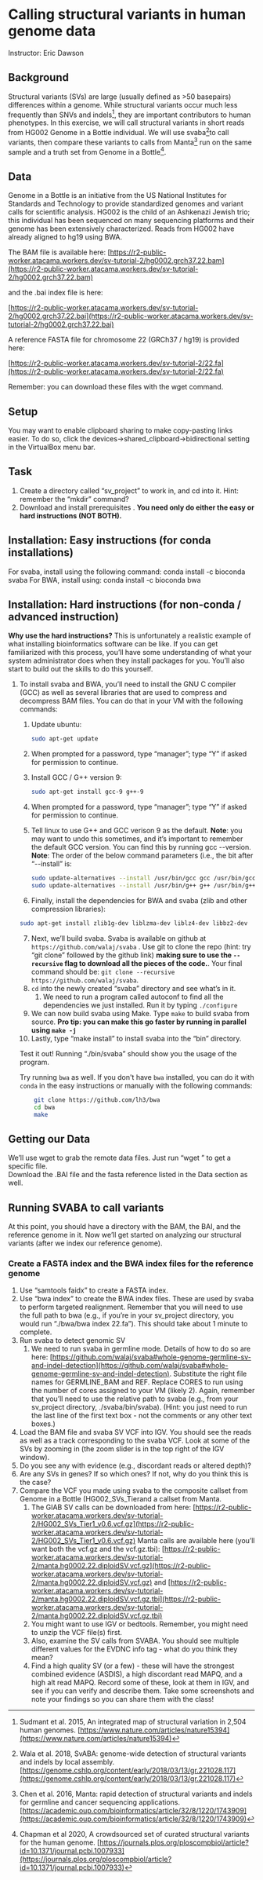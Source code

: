 # Calling structural variants in human genome data

Instructor: Eric Dawson

## Background

Structural variants (SVs) are large (usually defined as >50 basepairs) differences within a genome.
While structural variants occur much less frequently than SNVs and indels[^1], they are important contributors to human phenotypes.
In this exercise, we will call structural variants in short reads from HG002 Genome in a Bottle individual.
We will use svaba[^2]to call variants, then compare these variants to calls from Manta[^3] run on the same sample and a truth set from Genome in a Bottle[^4].

## Data

Genome in a Bottle is an initiative from the US National Institutes for Standards and Technology to provide standardized genomes and variant calls for scientific analysis. HG002 is the child of an Ashkenazi Jewish trio; this individual has been sequenced on many sequencing platforms and their genome has been extensively characterized.
Reads from HG002 have already aligned to hg19 using BWA.


The BAM file is available here: [https://r2-public-worker.atacama.workers.dev/sv-tutorial-2/hg0002.grch37.22.bam](https://r2-public-worker.atacama.workers.dev/sv-tutorial-2/hg0002.grch37.22.bam)

and the .bai index file is here:  

[https://r2-public-worker.atacama.workers.dev/sv-tutorial-2/hg0002.grch37.22.bai](https://r2-public-worker.atacama.workers.dev/sv-tutorial-2/hg0002.grch37.22.bai)

A reference FASTA file for chromosome 22 (GRCh37 / hg19) is provided here:  

[https://r2-public-worker.atacama.workers.dev/sv-tutorial-2/22.fa](https://r2-public-worker.atacama.workers.dev/sv-tutorial-2/22.fa)

Remember: you can download these files with the wget command.

## Setup
You may want to enable clipboard sharing to make copy-pasting links easier. To do so, click the devices->shared_clipboard->bidirectional setting in the VirtualBox menu bar. 

## Task

1. Create a directory called “sv_project” to work in, and cd into it. Hint: remember the “mkdir” command?
2. Download and install prerequisites . **You need only do either the easy or hard instructions (NOT BOTH).**

[^1]: Sudmant et al. 2015, An integrated map of structural variation in 2,504 human genomes. [https://www.nature.com/articles/nature15394](https://www.nature.com/articles/nature15394)
[^2]: Wala et al. 2018, SvABA: genome-wide detection of structural variants and indels by local assembly. [https://genome.cshlp.org/content/early/2018/03/13/gr.221028.117](https://genome.cshlp.org/content/early/2018/03/13/gr.221028.117)
[^3]: Chen et al. 2016, Manta: rapid detection of structural variants and indels for germline and cancer sequencing applications. [https://academic.oup.com/bioinformatics/article/32/8/1220/1743909](https://academic.oup.com/bioinformatics/article/32/8/1220/1743909)
[^4]: Chapman et al 2020, A crowdsourced set of curated structural variants for the human genome. [https://journals.plos.org/ploscompbiol/article?id=10.1371/journal.pcbi.1007933](https://journals.plos.org/ploscompbiol/article?id=10.1371/journal.pcbi.1007933)

## Installation: Easy instructions (for conda installations)

For svaba, install using the following command: conda install -c bioconda svaba
For BWA, install using: conda install -c bioconda bwa

## Installation: Hard instructions (for non-conda / advanced instruction)

**Why use the hard instructions?** This is unfortunately a realistic example of what installing bioinformatics software can be like. If you can get familiarized with this process, you’ll have some understanding of what your system administrator does when they install packages for you. You’ll also start to build out the skills to do this yourself.

1. To install svaba and BWA, you’ll need to install the GNU C compiler (GCC) as well as several libraries that are used to compress and decompress BAM files. You can do that in your VM with the following commands:

   1. Update ubuntu:
   
		```bash
   	 	sudo apt-get update
		```
   2. When prompted for a password, type “manager”; type “Y” if asked for permission to continue.
   3. Install GCC / G++ version 9:
   		```bash
		sudo apt-get install gcc-9 g++-9
		```
	4. When prompted for a password, type “manager”; type “Y” if asked for permission to continue.
	5. Tell linux to use G++ and GCC verison 9 as the default. **Note**: you may want to undo this sometimes, and it’s important to remember the default GCC version. You can find this by running gcc --version. **Note**: The order of the below command parameters (i.e., the bit after “--install” is: <link> <alias> <path> <priority>

		```bash
		sudo update-alternatives --install /usr/bin/gcc gcc /usr/bin/gcc-9 0
		sudo update-alternatives --install /usr/bin/g++ g++ /usr/bin/g++-9 0
		```
	6. Finally, install the dependencies for BWA and svaba (zlib and other compression libraries):

	```bash
	sudo apt-get install zlib1g-dev liblzma-dev liblz4-dev libbz2-dev 
	```

	7. Next, we’ll build svaba. Svaba is available on github at `https://github.com/walaj/svaba` . Use git to clone the repo (hint: try “git clone” followed by the github link) **making sure to use the `--recursive` flag to download all the pieces of the code.**. Your final command should be: `git clone --recursive https://github.com/walaj/svaba`.
	8. `cd` into the newly created “svaba” directory and see what’s in it.
      	1.  We need to run a program called autoconf to find all the dependencies we just installed. Run it by typing `./configure`
	9. We can now build svaba using Make. Type `make` to build svaba from source. **Pro tip: you can make this go faster by running in parallel using `make -j`**
	10. Lastly, type “make install” to install svaba into the “bin” directory. 


	Test it out! Running “./bin/svaba” should show you the usage of the program. 

	Try running `bwa` as well. If you don't have `bwa` installed, you can do it with `conda` in the easy instructions or manually with the following commands:
	
	```bash
		git clone https://github.com/lh3/bwa 
		cd bwa
		make
	```


## Getting our Data

We’ll use wget to grab the remote data files. Just run “wget <file>” to get a specific file.  
Download the .BAI file and the fasta reference listed in the Data section as well.

## Running SVABA to call variants

At this point, you should have a directory with the BAM, the BAI, and the reference genome in it. Now we’ll get started on analyzing our structural variants (after we index our reference genome).

### Create a FASTA index and the BWA index files for the reference genome

1. Use “samtools faidx” to create a FASTA index.
2. Use “bwa index” to create the BWA index files. These are used by svaba to perform targeted realignment. Remember that you will need to use the full path to bwa (e.g., if you’re in your sv_project directory, you would run “./bwa/bwa index 22.fa”). This should take about 1 minute to complete. 
3. Run svaba to detect genomic SV
	1. We need to run svaba in germline mode. Details of how to do so are here: [https://github.com/walaj/svaba#whole-genome-germline-sv-and-indel-detection](https://github.com/walaj/svaba#whole-genome-germline-sv-and-indel-detection).
    Substitute the right file names for GERMLINE_BAM and REF.
	Replace CORES to run using the number of cores assigned to your VM (likely 2).
	Again, remember that you’ll need to use the relative path to svaba (e.g., from your sv_project directory, ./svaba/bin/svaba). (Hint: you just need to run the last line of the first text box - not the comments or any other text boxes.) 
4. Load the BAM file and svaba SV VCF into IGV. You should see the reads as well as a track corresponding to the svaba VCF.
   Look at some of the SVs by zooming in (the zoom slider is in the top right of the IGV window).
5. Do you see any with evidence (e.g., discordant reads or altered depth)? 
6. Are any SVs in genes? If so which ones? If not, why do you think this is the case? 
7. Compare the VCF you made using svaba to the composite callset from Genome in a Bottle (HG002_SVs_Tierand a callset from Manta.
	1. The GIAB SV calls can be downloaded from here: [https://r2-public-worker.atacama.workers.dev/sv-tutorial-2/HG002_SVs_Tier1_v0.6.vcf.gz](https://r2-public-worker.atacama.workers.dev/sv-tutorial-2/HG002_SVs_Tier1_v0.6.vcf.gz)
   		Manta calls are available here (you’ll want both the vcf.gz and the vcf.gz.tbi): [https://r2-public-worker.atacama.workers.dev/sv-tutorial-2/manta.hg0002.22.diploidSV.vcf.gz](https://r2-public-worker.atacama.workers.dev/sv-tutorial-2/manta.hg0002.22.diploidSV.vcf.gz) and [https://r2-public-worker.atacama.workers.dev/sv-tutorial-2/manta.hg0002.22.diploidSV.vcf.gz.tbi](https://r2-public-worker.atacama.workers.dev/sv-tutorial-2/manta.hg0002.22.diploidSV.vcf.gz.tbi)
	2. You might want to use IGV or bedtools. Remember, you might need to unzip the VCF file(s) first.
	3. Also, examine the SV calls from SVABA. You should see multiple different values for the EVDNC info tag - what do you think they mean? 
	4. Find a high quality SV (or a few) - these will have the strongest combined evidence (ASDIS), a high discordant read MAPQ, and a high alt read MAPQ. Record some of these, look at them in IGV, and see if you can verify and describe them. Take some screenshots and note your findings so you can share them with the class! 

